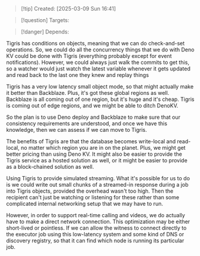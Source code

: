 
>[!tip] Created: [2025-03-09 Sun 16:41]

>[!question] Targets: 

>[!danger] Depends: 

Tigris has conditions on objects, meaning that we can do check-and-set operations. So, we could do all the concurrency things that we do with Deno KV could be done with Tigris (everything probably except for event notifications). However, we could always just walk the commits to get this, so a watcher would just watch the latest variable whenever it gets updated and read back to the last one they knew and replay things 

Tigris has a very low latency small object mode, so that might actually make it better than Backblaze. Plus, it's got these global regions as well. Backblaze is all coming out of one region, but it's huge and it's cheap. Tigris is coming out of edge regions, and we might be able to ditch DenoKV. 

So the plan is to use Deno deploy and Backblaze to make sure that our consistency requirements are understood, and once we have this knowledge, then we can assess if we can move to Tigris. 

The benefits of Tigris are that the database becomes write-local and read-local, no matter which region you are in on the planet. Plus, we might get better pricing than using Deno KV. It might also be easier to provide the Tigris service as a hosted solution as well, or it might be easier to provide as a block-chained solution as well. 

Using Tigris to provide simulated streaming. What it's possible for us to do is we could write out small chunks of a streamed-in response during a job into Tigris objects, provided the overhead wasn't too high. Then the recipient can't just be watching or listening for these rather than some complicated internal networking setup that we may have to run.

However, in order to support real-time calling and videos, we do actually have to make a direct network connection. This optimization may be either short-lived or pointless. If we can allow the witness to connect directly to the executor job using this low-latency system and some kind of DNS or discovery registry, so that it can find which node is running its particular job.